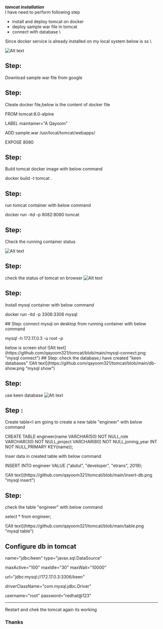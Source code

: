 ***tomcat installation*** \
I have need to perform following step
- install and deploy tomcat on docker
- deploy sample war file in tomcat
- connect with database \

Since docker service is already installed on my local system below is ss \

![Alt text](https://github.com/qayoom321/tomcat.md/blob/main/Screenshot%20from%202022-11-21%2016-07-56.png "docker status")

## Step:
Download sample war file from google 
## Step:
Cteate docker file,below is the content of docker file
<p>FROM tomcat:8.0-alpine</p>
<p>LABEL maintainer="A Qayoom"</p>
<p>ADD sample.war /usr/local/tomcat/webapps/</p>
<p>EXPOSE 8080</p>
  
## Step:
Build tomcat docker image with below command

<p>docker build -t tomcat . </p>

## Step:
run tomcat container with below command

<p> docker run -itd -p 8082:8080 tomcat </p>

## Step:

Check the running container status

![Alt text](https://github.com/qayoom321/tomcat.md/blob/main/Screenshot%20from%202022-11-21%2016-33-30.png "container status")

## Step:
check the status of tomcat on browser
![Alt text](https://github.com/qayoom321/tomcat/blob/main/sample-hello.png "tomcat status")


## Step:
Install mysql container with below command 
<p> docker run -itd -p 3306:3306 mysql </p>
## Step:
connect mysql on desktop from running container with below command 
<p> mysql -h 172.17.0.3 -u root -p </p>
 below is screen shot
 ![Alt text](https://github.com/qayoom321/tomcat/blob/main/mysql-connect.png "mysql connect")
## Step:
check the database,i have created "keen databases"
 ![Alt text](https://github.com/qayoom321/tomcat/blob/main/db-show.png "mysql show")
 
 ## Step:
 use keen database
 ![Alt text](https://github.com/qayoom321/tomcat/blob/main/use-data.png "mysql use")
## Step :
Create table<I am going to create a new table "engineer" with below command
<p> CREATE TABLE engineer(name VARCHAR(50) NOT NULL,role VARCHAR(30) NOT NULL,project VARCHAR(60) NOT NULL,joining_year INT NOT NULL,PRIMARY KEY(name)); </p>
Inser data in created table with below command
<p> INSERT INTO engineer VALUE ("abdul", "developer", "etrans", 2019); </p>
![Alt text](https://github.com/qayoom321/tomcat/blob/main/insert-db.png "mysql insert")

## Step:
check the table "engineer" with below command
<p> select * from engineer; </p>
![Alt text](https://github.com/qayoom321/tomcat/blob/main/table.png "mysql table")

Configure db in tomcat
---
<p> <Context> </p>                                                                      
   <p> <Resource </p>                                                                  
       <p> name="jdbc/keen" type="javax.sql.DataSource"      </p>                     
       <p> maxActive="100" maxIdle="30" maxWait="10000"   </p>                         
       <p> url="jdbc:mysql://172.17.0.3:3306/keen"     </p>                            
       <p> driverClassName="com.mysql.jdbc.Driver"  </p>                               
       <p> username="root" password="redhat@123" </p>                                     
<p> </Context> </p>                                          

---

Restart and chek the tomcat again its working

### Thanks


